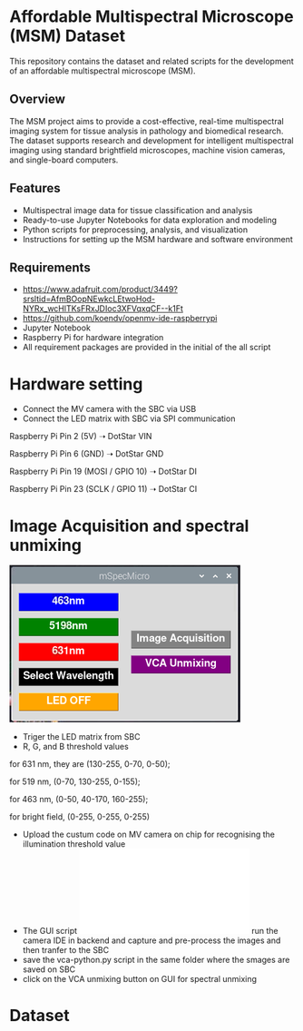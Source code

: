 # Affordable Multispectral Microscope (MSM) Dataset

This repository contains the dataset and related scripts for the development of an affordable multispectral microscope (MSM).

## Overview

The MSM project aims to provide a cost-effective, real-time multispectral imaging system for tissue analysis in pathology and biomedical research. The dataset supports research and development for intelligent multispectral imaging using standard brightfield microscopes, machine vision cameras, and single-board computers.

## Features

- Multispectral image data for tissue classification and analysis
- Ready-to-use Jupyter Notebooks for data exploration and modeling
- Python scripts for preprocessing, analysis, and visualization
- Instructions for setting up the MSM hardware and software environment

## Requirements
- https://www.adafruit.com/product/3449?srsltid=AfmBOopNEwkcLEtwoHod-NYRx_wcHlTKsFRxJDIoc3XFVqxqCF--k1Ft
- https://github.com/koendv/openmv-ide-raspberrypi 
- Jupyter Notebook
- Raspberry Pi for hardware integration
- All requirement packages are provided in the initial of the all script

# Hardware setting
- Connect the MV camera with the SBC via USB
- Connect the LED matrix with SBC via SPI communication

Raspberry Pi Pin 2 (5V) ➝ DotStar VIN

Raspberry Pi Pin 6 (GND) ➝ DotStar GND

Raspberry Pi Pin 19 (MOSI / GPIO 10) ➝ DotStar DI

Raspberry Pi Pin 23 (SCLK / GPIO 11) ➝ DotStar CI

# Image Acquisition and spectral unmixing
![msm](gui.png)
- Triger the LED matrix from SBC
- R, G, and B threshold values

 for 631 nm, they are (130-255, 0-70, 0-50); 
 
 for 519 nm, (0-70, 130-255, 0-155);
 
 for 463 nm, (0-50, 40-170, 160-255);
 
 for bright field, (0-255, 0-255, 0-255)
  
- Upload the custum code on MV camera on chip for recognising the illumination threshold value
- The GUI script ![msm](led_cam_vca.py)  run the camera IDE in backend and capture and pre-process the images and then tranfer to the SBC
- save the vca-python.py script in the same folder where the smages are saved on SBC
- click on the VCA unmixing button on GUI for spectral unmixing 
# Dataset



